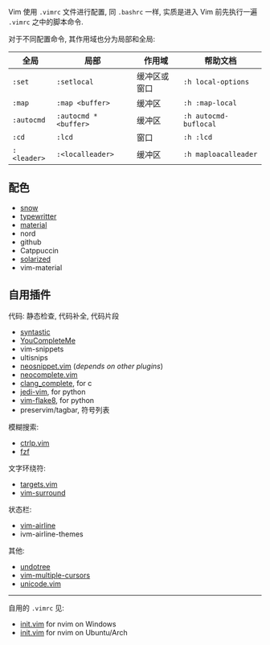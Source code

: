 Vim 使用 `.vimrc` 文件进行配置, 同 `.bashrc` 一样, 实质是进入 Vim 前先执行一遍 `.vimrc` 之中的脚本命令.

对于不同配置命令, 其作用域也分为局部和全局:

| 全局        | 局部                  | 作用域       | 帮助文档              |
| ----------- | --------------------- | ------------ | --------------------- |
| `:set`      | `:setlocal`           | 缓冲区或窗口 | `:h local-options`    |
| `:map`      | `:map <buffer>`       | 缓冲区       | `:h :map-local`       |
| `:autocmd`  | `:autocmd * <buffer>` | 缓冲区       | `:h autocmd-buflocal` |
| `:cd`       | `:lcd`                | 窗口         | `:h :lcd`             |
| `:<leader>` | `:<localleader>`      | 缓冲区       | `:h maploacalleader`  |


## 配色

- [snow](https://github.com/haystackandroid/snow)
- [typewritter](https://github.com/logico/typewriter)
- [material](https://github.com/hzchirs/vim-material)
- nord
- github
- Catppuccin
- [solarized](https://github.com/altercation/vim-colors-solarized)
- vim-material

## 自用插件

代码: 静态检查, 代码补全, 代码片段

- [syntastic](https://github.com/vim-syntastic/syntastic)
- [YouCompleteMe](https://github.com/Valloric/YouCompleteMe)
- vim-snippets
- ultisnips
- [neosnippet.vim](https://github.com/Shougo/neosnippet.vim) (_depends on other plugins_)
- [neocomplete.vim](https://github.com/Shougo/neocomplete.vim)
- [clang_complete](https://github.com/Rip-Rip/clang_complete), for c
- [jedi-vim](https://github.com/davidhalter/jedi-vim), for python
- [vim-flake8](https://github.com/nvie/vim-flake8), for python
- preservim/tagbar, 符号列表

模糊搜索:

- [ctrlp.vim](https://github.com/ctrlpvim/ctrlp.vim)
- [fzf](https://github.com/junegunn/fzf)

文字环绕符:
- [targets.vim](https://github.com/wellle/targets.vim)
- [vim-surround](https://github.com/tpope/vim-surround)

状态栏:

- [vim-airline](https://github.com/vim-airline/vim-airline)
- ivm-airline-themes

其他:

- [undotree](https://github.com/mbbill/undotree)
- [vim-multiple-cursors](https://github.com/terryma/vim-multiple-cursors)
- [unicode.vim](https://github.com/chrisbra/unicode.vim)

***

自用的 `.vimrc` 见:
- [init.vim](https://gist.github.com/jay-waves/5147af04168654f0cf06fa8baf05a984) for nvim on Windows
- [init.vim](https://gist.github.com/jay-waves/21aa03ae7c05d0500c470c14706d0397) for nvim on Ubuntu/Arch